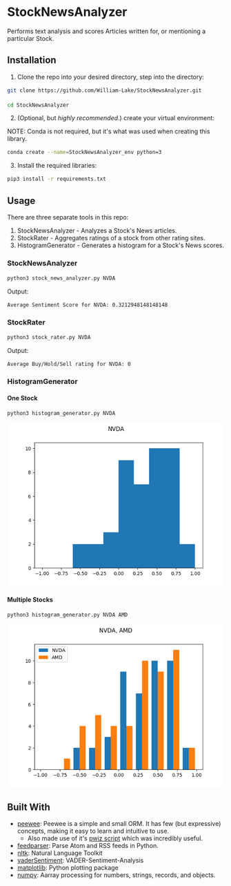 # StockNewsAnalyzer

Performs text analysis and scores Articles written for, or mentioning a particular Stock.

## Installation

1. Clone the repo into your desired directory, step into the directory:

```bash
git clone https://github.com/William-Lake/StockNewsAnalyzer.git

cd StockNewsAnalyzer
```

2. (Optional, but *highly recommended*.) create your virtual environment:

NOTE: Conda is not required, but it's what was used when creating this library.

```bash
conda create --name=StockNewsAnalyzer_env python=3
```

3. Install the required libraries:

```bash
pip3 install -r requirements.txt
```

## Usage

There are three separate tools in this repo:

1. StockNewsAnalyzer - Analyzes a Stock's News articles.
2. StockRater - Aggregates ratings of a stock from other rating sites.
3. HistogramGenerator - Generates a histogram for a Stock's News scores.

### StockNewsAnalyzer

```bash
python3 stock_news_analyzer.py NVDA
```

Output:
```
Average Sentiment Score for NVDA: 0.3212948148148148
```

### StockRater

```bash
python3 stock_rater.py NVDA
```

Output:
```
Average Buy/Hold/Sell rating for NVDA: 0
```

### HistogramGenerator

#### One Stock

```bash
python3 histogram_generator.py NVDA
```

![NVDA](NVDA_20181215.png)

#### Multiple Stocks

```bash
python3 histogram_generator.py NVDA AMD
```

![NVDA & AMD](NVDA_AMD_20181215.png)

## Built With

- [peewee](https://pypi.org/project/peewee/): Peewee is a simple and small ORM. It has few (but expressive) concepts, making it easy to learn and intuitive to use.
    - Also made use of it's [pwiz script](http://docs.peewee-orm.com/en/latest/peewee/playhouse.html#pwiz-a-model-generator) which was incredibly useful.
- [feedparser](https://pypi.org/project/feedparser/): Parse Atom and RSS feeds in Python.
- [nltk](https://pypi.org/project/nltk/): Natural Language Toolkit
- [vaderSentiment](https://pypi.org/project/vaderSentiment/): VADER-Sentiment-Analysis 
- [matplotlib](https://pypi.org/project/matplotlib/): Python plotting package
- [numpy](https://pypi.org/project/numpy/): Aarray processing for numbers, strings, records, and objects.
